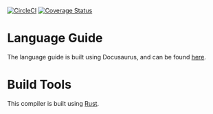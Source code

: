 [![CircleCI](https://circleci.com/gh/aszecsei/catlang/tree/master.svg?style=svg)](https://circleci.com/gh/aszecsei/catlang/tree/master)
[![Coverage Status](https://coveralls.io/repos/github/aszecsei/catlang/badge.svg?branch=master)](https://coveralls.io/github/aszecsei/catlang?branch=master)

# Language Guide

The language guide is built using Docusaurus, and can be found [here](https://aszecsei.github.io/catlang).

# Build Tools

This compiler is built using [Rust](https://www.rust-lang.org/en-US/).
